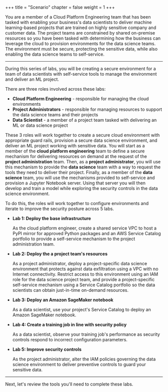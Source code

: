 +++
title = "Scenario"
chapter = false
weight = 1
+++

You are a member of a Cloud Platform Engineering team that has been tasked with enabling your business's data scientists to deliver machine learning-based projects that are trained on highly sensitive company and customer data.  The project teams are constrained by shared on-premise resources so you have been tasked with determining how the business can leverage the cloud to provision environments for the data science teams.  The environment must be secure, protecting the sensitive data, while also enabling the data science teams to self-service.

---

During this series of labs, you will be creating a secure environment for a team of data scientists with self-service tools to manage the environment and deliver an ML project.

There are three roles involved across these labs:

 - **Cloud Platform Engineering** - responsible for managing the cloud environments 
 - **Project Administrators** - responsible for managing resources to support the data science teams and their projects
 - **Data Scientist** - a member of a project team tasked with delivering an ML or data science project

These 3 roles will work together to create a secure cloud environment with appropriate guard rails, provision a secure data science environment, and deliver an ML project working with sensitive data.  You will start as a member of the **cloud platform engineering** team to define a secure mechanism for delivering resources on demand at the request of the **project administration** team.  Then, as a **project administrator**, you will use this mechanism to provide the **data science** team with a way to request the tools they need to deliver their project.  Finally, as a member of the **data science** team, you will use the mechanisms provided to self-service and provision a Jupyter Notebook server.  Using that server you will then develop and train a model while exploring the security controls in the data science environment.

To do this, the roles will work together to configure environments and iterate to improve the security posture across 5 labs.

 - **Lab 1: Deploy the base infrastructure**

     As the cloud platform engineer, create a shared service VPC to host a PyPI mirror for approved Python packages and an AWS Service Catalog portfolio to provide a self-service mechanism to the project administration team.

 - **Lab 2: Deploy the a project team's resources**

     As a project administrator, deploy a project-specific data science environment that protects against data exfiltration using a VPC with no Internet connectivity.  Restrict access to this environment using an IAM role for the data science project team, and provide a project-specific self-service mechanism using a Service Catalog portfolio so the data scientists can obtain just-in-time on-demand resources.

 - **Lab 3: Deploy an Amazon SageMaker notebook**

     As a data scientist, use your project's Service Catalog to deploy an Amazon SageMaker notebook.

 - **Lab 4: Create a training job in line with security policy**

     As a data scientist, observe your training job's performance as security controls respond to incorrect configuration parameters.

 - **Lab 5: Improve security controls**

     As the project administrator, alter the IAM policies governing the data science environment to deliver preventive controls to guard your sensitive data.

---

Next, let's review the tools you'll need to complete these labs.